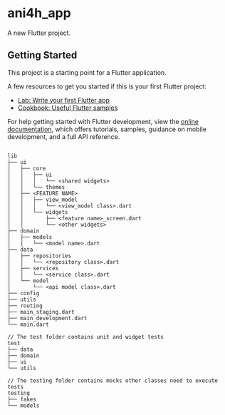 # ani4h_app

A new Flutter project.

## Getting Started

This project is a starting point for a Flutter application.

A few resources to get you started if this is your first Flutter project:

- [Lab: Write your first Flutter app](https://docs.flutter.dev/get-started/codelab)
- [Cookbook: Useful Flutter samples](https://docs.flutter.dev/cookbook)

For help getting started with Flutter development, view the
[online documentation](https://docs.flutter.dev/), which offers tutorials,
samples, guidance on mobile development, and a full API reference.
````

lib
├── ui
│   ├── core
│   │   ├── ui
│   │   │   └── <shared widgets>
│   │   └── themes
│   ├── <FEATURE NAME>
│   │   ├── view_model
│   │   │   └── <view_model class>.dart
│   │   └── widgets
│   │       ├── <feature name>_screen.dart
│   │       └── <other widgets>
├── domain
│   ├── models
│   │   └── <model name>.dart
├── data
│   ├── repositories
│   │   └── <repository class>.dart
│   ├── services
│   │   └── <service class>.dart
│   └── model
│       └── <api model class>.dart
├── config
├── utils
├── routing
├── main_staging.dart
├── main_development.dart
└── main.dart

// The test folder contains unit and widget tests
test
├── data
├── domain
├── ui
└── utils

// The testing folder contains mocks other classes need to execute tests
testing
├── fakes
└── models

````